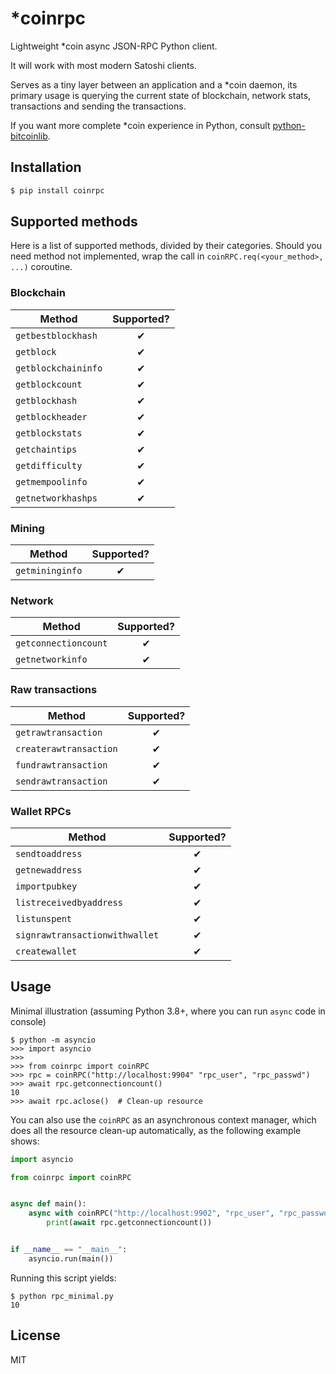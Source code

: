 # *coinrpc
Lightweight *coin async JSON-RPC Python client.

It will work with most modern Satoshi clients.

Serves as a tiny layer between an application and a *coin daemon, its primary usage
is querying the current state of blockchain, network stats, transactions and sending the transactions.

If you want more complete *coin experience in Python, consult
[python-bitcoinlib](https://github.com/petertodd/python-bitcoinlib).

## Installation

```bash
$ pip install coinrpc
```

## Supported methods
Here is a list of supported methods, divided by their categories. Should you need
method not implemented, wrap the call in `coinRPC.req(<your_method>, ...)` coroutine.

### Blockchain

|   Method   |   Supported?     |
|------------|:----------------:|
| `getbestblockhash` | ✔ |
| `getblock` | ✔ |
| `getblockchaininfo` | ✔ |
| `getblockcount` | ✔ |
| `getblockhash` | ✔ |
| `getblockheader` | ✔ |
| `getblockstats` | ✔ |
| `getchaintips` | ✔ |
| `getdifficulty` | ✔ |
| `getmempoolinfo` | ✔ |
| `getnetworkhashps` | ✔ |

### Mining

|   Method   |   Supported?     |
|------------|:----------------:|
| `getmininginfo` | ✔ |

### Network

|   Method   |   Supported?     |
|------------|:----------------:|
| `getconnectioncount` | ✔ |
| `getnetworkinfo` | ✔ |

### Raw transactions

|   Method   |   Supported?     |
|------------|:----------------:|
| `getrawtransaction` | ✔ |
| `createrawtransaction` | ✔ |
| `fundrawtransaction` | ✔ |
| `sendrawtransaction` | ✔ |

### Wallet RPCs

|   Method   |   Supported?     |
|------------|:----------------:|
| `sendtoaddress` | ✔ |
| `getnewaddress` | ✔ |
| `importpubkey`  | ✔ |
| `listreceivedbyaddress`  | ✔ |
| `listunspent`  | ✔ |
| `signrawtransactionwithwallet`  | ✔ |
| `createwallet`  | ✔ |

## Usage
Minimal illustration (assuming Python 3.8+, where you can run `async` code in console)

```
$ python -m asyncio
>>> import asyncio
>>>
>>> from coinrpc import coinRPC
>>> rpc = coinRPC("http://localhost:9904" "rpc_user", "rpc_passwd")
>>> await rpc.getconnectioncount()
10
>>> await rpc.aclose()  # Clean-up resource
```

You can also use the `coinRPC` as an asynchronous context manager, which does
all the resource clean-up automatically, as the following example shows:

```python
import asyncio

from coinrpc import coinRPC


async def main():
    async with coinRPC("http://localhost:9902", "rpc_user", "rpc_password") as rpc:
        print(await rpc.getconnectioncount())


if __name__ == "__main__":
    asyncio.run(main())
```

Running this script yields:
```
$ python rpc_minimal.py
10
```

## License
MIT
